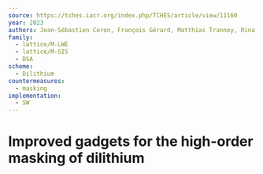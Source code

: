 ```yaml
---
source: https://tches.iacr.org/index.php/TCHES/article/view/11160
year: 2023
authors: Jean-Sébastien Coron, François Gérard, Matthias Trannoy, Rina Zeitoun
family:
  - lattice/M-LWE
  - lattice/M-SIS
  - DSA
scheme:
  - Dilithium
countermeasures:
  - masking
implementation:
  - SW
---
```

# Improved gadgets for the high-order masking of dilithium